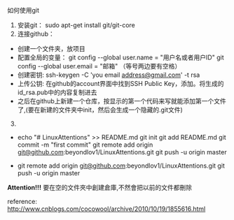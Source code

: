 如何使用git
1. 安装git：
sudo apt-get install git/git-core
2. 连接github：
- 创建一个文件夹，放项目
- 配置全局的变量：
git config --global user.name = "用户名或者用户ID"
git config --global user.email = "邮箱"
（等号两边要有空格）
- 创建密钥:
ssh-keygen -C 'you email address@gmail.com' -t rsa
- 上传公钥:
在github的account界面中找到SSH Public Key，添加。将生成的id_rsa.pub中的内容复制进去
- 之后在github上新建一个仓库，按显示的第一个代码来写就能添加第一个文件了,(要在新建的文件夹中init，然后会生成一个隐藏的.git文件)
3. 
- echo "# LinuxAttentions" >> README.md
git init
git add README.md
git commit -m "first commit"
git remote add origin git@github.com:beyondlov1/LinuxAttentions.git
git push -u origin master

- git remote add origin git@github.com:beyondlov1/LinuxAttentions.git
git push -u origin master

**Attention!!!**
要在空的文件夾中創建倉庫,不然會把以前的文件都刪除

reference: http://www.cnblogs.com/cocowool/archive/2010/10/19/1855616.html
